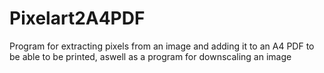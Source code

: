 # Pixelart2A4PDF
Program for extracting pixels from an image and adding it to an A4 PDF to be able to be printed, aswell as a program for downscaling an image
